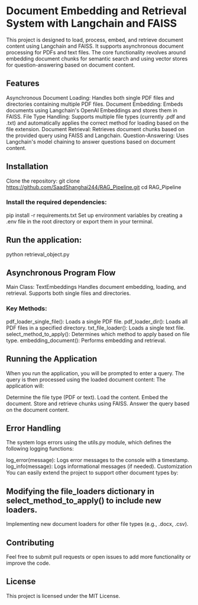 # Document Embedding and Retrieval System with Langchain and FAISS

This project is designed to load, process, embed, and retrieve document content using Langchain and FAISS. It supports asynchronous document processing for PDFs and text files. The core functionality revolves around embedding document chunks for semantic search and using vector stores for question-answering based on document content.

## Features

Asynchronous Document Loading: Handles both single PDF files and directories containing multiple PDF files.
Document Embedding: Embeds documents using Langchain's OpenAI Embeddings and stores them in FAISS.
File Type Handling: Supports multiple file types (currently .pdf and .txt) and automatically applies the correct method for loading based on the file extension.
Document Retrieval: Retrieves document chunks based on the provided query using FAISS and Langchain.
Question-Answering: Uses Langchain's model chaining to answer questions based on document content.

## Installation

Clone the repository:
git clone https://github.com/SaadShanghai244/RAG_Pipeline.git
cd RAG_Pipeline

### Install the required dependencies:

pip install -r requirements.txt
Set up environment variables by creating a .env file in the root directory or export them in your terminal.

## Run the application:

python retrieval_object.py

## Asynchronous Program Flow

Main Class: TextEmbeddings
Handles document embedding, loading, and retrieval.
Supports both single files and directories.

### Key Methods:

pdf_loader_single_file(): Loads a single PDF file.
pdf_loader_dir(): Loads all PDF files in a specified directory.
txt_file_loader(): Loads a single text file.
select_method_to_apply(): Determines which method to apply based on file type.
embedding_document(): Performs embedding and retrieval.

## Running the Application

When you run the application, you will be prompted to enter a query. The query is then processed using the loaded document content:
The application will:

Determine the file type (PDF or text).
Load the content.
Embed the document.
Store and retrieve chunks using FAISS.
Answer the query based on the document content.

## Error Handling

The system logs errors using the utils.py module, which defines the following logging functions:

log_error(message): Logs error messages to the console with a timestamp.
log_info(message): Logs informational messages (if needed).
Customization
You can easily extend the project to support other document types by:

## Modifying the file_loaders dictionary in select_method_to_apply() to include new loaders.

Implementing new document loaders for other file types (e.g., .docx, .csv).

## Contributing

Feel free to submit pull requests or open issues to add more functionality or improve the code.

## License

This project is licensed under the MIT License.

